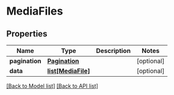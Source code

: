 # MediaFiles

## Properties
Name | Type | Description | Notes
------------ | ------------- | ------------- | -------------
**pagination** | [**Pagination**](#Pagination) |  | [optional] 
**data** | [**list[MediaFile]**](#MediaFile) |  | [optional] 

[[Back to Model list]](#documentation-for-models) [[Back to API list]](#documentation-for-api-endpoints)


